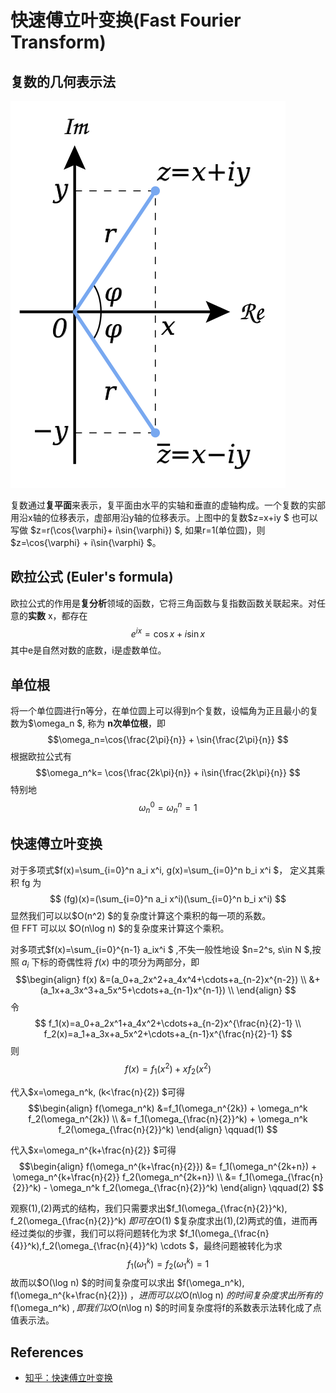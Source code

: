 # 快速傅立叶变换(Fast Fourier Transform)

## 复数的几何表示法

![complex geometry](../assets/complex_geometry.png)

复数通过**复平面**来表示，复平面由水平的实轴和垂直的虚轴构成。一个复数的实部用沿x轴的位移表示，虚部用沿y轴的位移表示。上图中的复数$z=x+iy $ 也可以写做 $z=r(\cos{\varphi}+ i\sin{\varphi}) $, 如果r=1(单位圆)，则 $z=\cos{\varphi} + i\sin{\varphi} $。

## 欧拉公式 (Euler's formula)

欧拉公式的作用是**复分析**领域的函数，它将三角函数与复指数函数关联起来。对任意的**实数** x，都存在
$$e^{ix}=\cos{x} + i\sin{x} $$
其中e是自然对数的底数，i是虚数单位。

## 单位根

将一个单位圆进行n等分，在单位圆上可以得到n个复数，设幅角为正且最小的复数为$\omega_n $, 称为 **n次单位根**，即
$$\omega_n=\cos{\frac{2\pi}{n}} + \sin{\frac{2\pi}{n}} $$
根据欧拉公式有
$$\omega_n^k= \cos{\frac{2k\pi}{n}} + i\sin{\frac{2k\pi}{n}} $$
特别地
$$\omega_n^0=\omega_n^n=1 $$

## 快速傅立叶变换

对于多项式$f(x)=\sum_{i=0}^n a_i x^i, g(x)=\sum_{i=0}^n b_i x^i $， 定义其乘积 fg 为
$$ (fg)(x)=(\sum_{i=0}^n a_i x^i)(\sum_{i=0}^n b_i x^i) $$
显然我们可以以$O(n^2) $的复杂度计算这个乘积的每一项的系数。\
但 FFT 可以以 $O(n\log n) $的复杂度来计算这个乘积。

对多项式$f(x)=\sum_{i=0}^{n-1} a_ix^i $ ,不失一般性地设 $n=2^s, s\in N $,按照 $a_i$ 下标的奇偶性将 $f(x)$ 中的项分为两部分，即
$$\begin{align}
f(x) &=(a_0+a_2x^2+a_4x^4+\cdots+a_{n-2}x^{n-2}) \\
     &+(a_1x+a_3x^3+a_5x^5+\cdots+a_{n-1}x^{n-1}) \\
\end{align}
$$
令
$$
f_1(x)=a_0+a_2x^1+a_4x^2+\cdots+a_{n-2}x^{\frac{n}{2}-1} \\
f_2(x)=a_1+a_3x+a_5x^2+\cdots+a_{n-1}x^{\frac{n}{2}-1}
$$
则
$$f(x)=f_1(x^2)+xf_2(x^2) $$

代入$x=\omega_n^k, (k<\frac{n}{2}) $可得
$$\begin{align}
f(\omega_n^k) &=f_1(\omega_n^{2k}) + \omega_n^k f_2(\omega_n^{2k}) \\
&= f_1(\omega_{\frac{n}{2}}^k) + \omega_n^k f_2(\omega_{\frac{n}{2}}^k)
\end{align}
\qquad(1)
$$

代入$x=\omega_n^{k+\frac{n}{2}} $可得
$$\begin{align}
f(\omega_n^{k+\frac{n}{2}}) &= f_1(\omega_n^{2k+n}) + \omega_n^{k+\frac{n}{2}} f_2(\omega_n^{2k+n}) \\
&= f_1(\omega_{\frac{n}{2}}^k) - \omega_n^k f_2(\omega_{\frac{n}{2}}^k)
\end{align}
\qquad(2)
$$

观察(1),(2)两式的结构，我们只需要求出$f_1(\omega_{\frac{n}{2}}^k), f_2(\omega_{\frac{n}{2}}^k) $即可在$O(1) $复杂度求出(1),(2)两式的值，进而再经过类似的步骤，我们可以将问题转化为求 $f_1(\omega_{\frac{n}{4}}^k),f_2(\omega_{\frac{n}{4}}^k) \cdots $，最终问题被转化为求
$$f_1(\omega_1^k)=f_2(\omega_1^k)=1 $$
故而以$O(\log n) $的时间复杂度可以求出 $f(\omega_n^k), f(\omega_n^{k+\frac{n}{2}}) $，进而可以以$O(n\log n) $的时间复杂度求出所有的$f(\omega_n^k) $, 即我们以$O(n\log n) $的时间复杂度将f的系数表示法转化成了点值表示法。

## References

* [知乎：快速傅立叶变换](https://zhuanlan.zhihu.com/p/347091298?utm_campaign=shareopn&utm_medium=social&utm_oi=51691969839104&utm_psn=1581595683488063489&utm_source=wechat_session)
